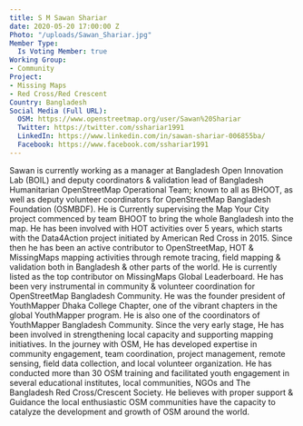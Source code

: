 ```yaml
---
title: S M Sawan Shariar
date: 2020-05-20 17:00:00 Z
Photo: "/uploads/Sawan_Shariar.jpg"
Member Type:
  Is Voting Member: true
Working Group:
- Community
Project:
- Missing Maps
- Red Cross/Red Crescent
Country: Bangladesh
Social Media (Full URL):
  OSM: https://www.openstreetmap.org/user/Sawan%20Shariar
  Twitter: https://twitter.com/sshariar1991
  LinkedIn: https://www.linkedin.com/in/sawan-shariar-006855ba/
  Facebook: https://www.facebook.com/sshariar1991
---
```


Sawan is currently working as a manager at Bangladesh Open Innovation Lab (BOIL) and deputy coordinators & validation lead of Bangladesh Humanitarian OpenStreetMap Operational Team; known to all as BHOOT, as well as deputy volunteer coordinators for OpenStreetMap Bangladesh Foundation (OSMBDF). He is Currently supervising the Map Your City project commenced by team BHOOT to bring the whole Bangladesh into the map.
He has been involved with HOT activities over 5 years, which starts with the Data4Action project initiated by American Red Cross in 2015. Since then he has been an active contributor to OpenStreetMap, HOT & MissingMaps mapping activities through remote tracing, field mapping & validation both in Bangladesh & other parts of the world. He is currently listed as the top contributor on MissingMaps Global Leaderboard.
He has been very instrumental in community & volunteer coordination for OpenStreetMap Bangladesh Community. He was the founder president of YouthMapper Dhaka College Chapter, one of the vibrant chapters in the global YouthMapper program. He is also one of the coordinators of YouthMapper Bangladesh Community.
Since the very early stage, He has been involved in strengthening local capacity and supporting mapping initiatives. In the journey with OSM, He has developed expertise in community engagement, team coordination, project management, remote sensing, field data collection, and local volunteer organization. He has conducted more than 30 OSM training and facilitated youth engagement in several educational institutes, local communities, NGOs and The Bangladesh Red Cross/Crescent Society. He believes with proper support & Guidance the local enthusiastic OSM communities have the capacity to catalyze the development and growth of OSM around the world.
